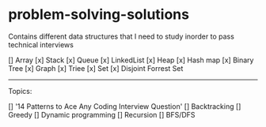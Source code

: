 # problem-solving-solutions

Contains different data structures that I need to study inorder to pass technical interviews


[] Array
[x] Stack
[x] Queue
[x] LinkedList
[x] Heap
[x] Hash map
[x] Binary Tree
[x] Graph
[x] Triee
[x] Set
[x] Disjoint Forrest Set

------------------------------------------------------------
Topics:

[] '14 Patterns to Ace Any Coding Interview Question'
[] Backtracking
[] Greedy
[] Dynamic programming
[] Recursion
[] BFS/DFS
